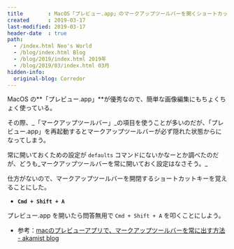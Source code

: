 ```yaml
---
title        : MacOS「プレビュー.app」のマークアップツールバーを開くショートカットキー
created      : 2019-03-17
last-modified: 2019-03-17
header-date  : true
path:
  - /index.html Neo's World
  - /blog/index.html Blog
  - /blog/2019/index.html 2019年
  - /blog/2019/03/index.html 03月
hidden-info:
  original-blog: Corredor
---
```


MacOS の**「プレビュー.app」**が優秀なので、簡単な画像編集にもちょくちょく使っている。

その際、_「マークアップツールバー」_の項目を使うことが多いのだが、「プレビュー.app」を再起動するとマークアップツールバーが必ず隠れた状態からになってしまう。

常に開いておくための設定が `defaults` コマンドにないかなーとか調べたのだが、どうも_マークアップツールバーを常に開いておく設定はなさそう。_

仕方がないので、マークアップツールバーを開閉するショートカットキーを覚えることにした。

- **`Cmd + Shift + A`**

プレビュー.app を開いたら問答無用で `Cmd + Shift + A` を叩くことにしよう。

- 参考：[macのプレビューアプリで、マークアップツールバーを常に出す方法 - akamist blog](https://akamist.com/blog/archives/2338)
